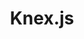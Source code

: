 ---
git: https://github.com/tgriesser/knex
logohandle: knexjs
sort: knexjs
title: Knex.js
twitter: https://x.com/tgriesser
website: http://knexjs.org/
---